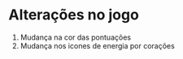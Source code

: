 # Alterações no jogo

1. Mudança na cor das pontuações
2. Mudança nos icones de energia por corações
